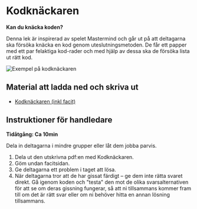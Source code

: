 # Kodknäckaren

**Kan du knäcka koden?**

Denna lek är inspirerad av spelet Mastermind och går ut på att deltagarna ska försöka knäcka en kod genom uteslutningsmetoden. De får ett papper med ett par felaktiga kod-rader och med hjälp av dessa ska de försöka lista ut rätt kod.

![Exempel på kodknäckaren](./kodknackaren.png)

## Material att ladda ned och skriva ut

* [Kodknäckaren (inkl facit)](kodknackaren.pdf)

## Instruktioner för handledare

**Tidåtgång: Ca 10min**

Dela in deltagarna i mindre grupper eller låt dem jobba parvis. 

1. Dela ut den utskrivna pdf:en med Kodknäckaren. 
2. Göm undan facitsidan. 
3. Ge deltagarna ett problem i taget att lösa.
4. När deltagarna tror att de har gissat färdigt – ge dem inte rätta svaret direkt. Gå igenom koden och "testa" den mot de olika svarsalternativen för att se om deras gissning fungerar, så att ni tillsammans kommer fram till om det är rätt svar eller om ni behöver hitta en annan lösning tillsammans. 
